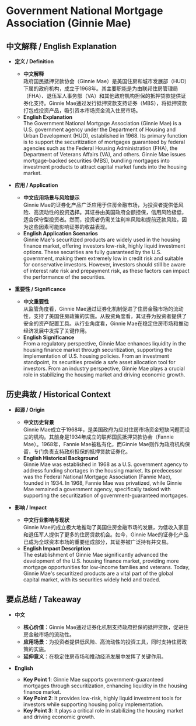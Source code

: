 # Government National Mortgage Association (Ginnie Mae)

## 中文解释 / English Explanation

* **定义 / Definition**  
  - **中文解释**  
    政府国民抵押贷款协会（Ginnie Mae）是美国住房和城市发展部（HUD）下属的政府机构，成立于1968年。其主要职能是为由联邦住房管理局（FHA）、退伍军人事务部（VA）和其他政府机构担保的抵押贷款提供证券化支持。Ginnie Mae通过发行抵押贷款支持证券（MBS），将抵押贷款打包成投资产品，吸引资本市场资金流入住房市场。  
  - **English Explanation**  
    The Government National Mortgage Association (Ginnie Mae) is a U.S. government agency under the Department of Housing and Urban Development (HUD), established in 1968. Its primary function is to support the securitization of mortgages guaranteed by federal agencies such as the Federal Housing Administration (FHA), the Department of Veterans Affairs (VA), and others. Ginnie Mae issues mortgage-backed securities (MBS), bundling mortgages into investment products to attract capital market funds into the housing market.

* **应用 / Application**  
  - **中文应用场景与风险提示**  
    Ginnie Mae的证券化产品广泛应用于住房金融市场，为投资者提供低风险、高流动性的投资选择。其证券由美国政府全额担保，信用风险极低，适合保守型投资者。然而，投资者仍需关注利率风险和提前还款风险，因为这些因素可能影响证券的收益表现。  
  - **English Application Scenarios**  
    Ginnie Mae's securitized products are widely used in the housing finance market, offering investors low-risk, highly liquid investment options. These securities are fully guaranteed by the U.S. government, making them extremely low in credit risk and suitable for conservative investors. However, investors should still be aware of interest rate risk and prepayment risk, as these factors can impact the performance of the securities.

* **重要性 / Significance**  
  - **中文重要性**  
    从监管角度看，Ginnie Mae通过证券化机制促进了住房金融市场的流动性，支持了美国住房政策的实施。从投资角度看，其证券为投资者提供了安全的资产配置工具。从行业角度看，Ginnie Mae在稳定住房市场和推动经济发展中发挥了关键作用。  
  - **English Significance**  
    From a regulatory perspective, Ginnie Mae enhances liquidity in the housing finance market through securitization, supporting the implementation of U.S. housing policies. From an investment standpoint, its securities provide a safe asset allocation tool for investors. From an industry perspective, Ginnie Mae plays a crucial role in stabilizing the housing market and driving economic growth.

## 历史典故 / Historical Context

* **起源 / Origin**  
  - **中文历史背景**  
    Ginnie Mae成立于1968年，是美国政府为应对住房市场资金短缺问题而设立的机构。其前身是1934年成立的联邦国民抵押贷款协会（Fannie Mae）。1968年，Fannie Mae被私有化，而Ginnie Mae则作为政府机构保留，专门负责支持政府担保的抵押贷款证券化。  
  - **English Historical Background**  
    Ginnie Mae was established in 1968 as a U.S. government agency to address funding shortages in the housing market. Its predecessor was the Federal National Mortgage Association (Fannie Mae), founded in 1934. In 1968, Fannie Mae was privatized, while Ginnie Mae remained a government agency, specifically tasked with supporting the securitization of government-guaranteed mortgages.

* **影响 / Impact**  
  - **中文行业影响与现状**  
    Ginnie Mae的成立极大地推动了美国住房金融市场的发展，为低收入家庭和退伍军人提供了更多的住房贷款机会。如今，Ginnie Mae的证券化产品已成为全球资本市场的重要组成部分，其证券被广泛持有并交易。  
  - **English Impact Description**  
    The establishment of Ginnie Mae significantly advanced the development of the U.S. housing finance market, providing more mortgage opportunities for low-income families and veterans. Today, Ginnie Mae's securitized products are a vital part of the global capital market, with its securities widely held and traded.

## 要点总结 / Takeaway

* **中文**  
  - **核心价值**：Ginnie Mae通过证券化机制支持政府担保的抵押贷款，促进住房金融市场的流动性。  
  - **应用场景**：为投资者提供低风险、高流动性的投资工具，同时支持住房政策的实施。  
  - **延伸意义**：在稳定住房市场和推动经济发展中发挥了关键作用。  

* **English**  
  - **Key Point 1**: Ginnie Mae supports government-guaranteed mortgages through securitization, enhancing liquidity in the housing finance market.  
  - **Key Point 2**: It provides low-risk, highly liquid investment tools for investors while supporting housing policy implementation.  
  - **Key Point 3**: It plays a critical role in stabilizing the housing market and driving economic growth.
